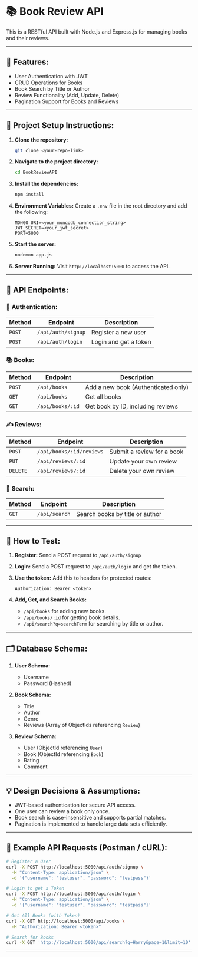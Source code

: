# 📚 Book Review API

This is a RESTful API built with Node.js and Express.js for managing books and their reviews.

---

## 🚀 Features:

* User Authentication with JWT
* CRUD Operations for Books
* Book Search by Title or Author
* Review Functionality (Add, Update, Delete)
* Pagination Support for Books and Reviews

---

## 📂 Project Setup Instructions:

1. **Clone the repository:**

   ```bash
   git clone <your-repo-link>
   ```

2. **Navigate to the project directory:**

   ```bash
   cd BookReviewAPI
   ```

3. **Install the dependencies:**

   ```bash
   npm install
   ```

4. **Environment Variables:**
   Create a `.env` file in the root directory and add the following:

   ```env
   MONGO_URI=<your_mongodb_connection_string>
   JWT_SECRET=<your_jwt_secret>
   PORT=5000
   ```

5. **Start the server:**

   ```bash
   nodemon app.js
   ```

6. **Server Running:**
   Visit `http://localhost:5000` to access the API.

---

## 🔄 API Endpoints:

### 🔑 **Authentication:**

| Method | Endpoint           | Description           |
| ------ | ------------------ | --------------------- |
| `POST` | `/api/auth/signup` | Register a new user   |
| `POST` | `/api/auth/login`  | Login and get a token |

### 📚 **Books:**

| Method | Endpoint         | Description                         |
| ------ | ---------------- | ----------------------------------- |
| `POST` | `/api/books`     | Add a new book (Authenticated only) |
| `GET`  | `/api/books`     | Get all books                       |
| `GET`  | `/api/books/:id` | Get book by ID, including reviews   |

### ✍️ **Reviews:**

| Method   | Endpoint                 | Description                |
| -------- | ------------------------ | -------------------------- |
| `POST`   | `/api/books/:id/reviews` | Submit a review for a book |
| `PUT`    | `/api/reviews/:id`       | Update your own review     |
| `DELETE` | `/api/reviews/:id`       | Delete your own review     |

### 🔎 **Search:**

| Method | Endpoint      | Description                     |
| ------ | ------------- | ------------------------------- |
| `GET`  | `/api/search` | Search books by title or author |

---

## 📝 How to Test:

1. **Register:** Send a POST request to `/api/auth/signup`
2. **Login:** Send a POST request to `/api/auth/login` and get the token.
3. **Use the token:**
   Add this to headers for protected routes:

   ```
   Authorization: Bearer <token>
   ```
4. **Add, Get, and Search Books:**

   * `/api/books` for adding new books.
   * `/api/books/:id` for getting book details.
   * `/api/search?q=searchTerm` for searching by title or author.

---

## 🗂️ Database Schema:

1. **User Schema:**

   * Username
   * Password (Hashed)

2. **Book Schema:**

   * Title
   * Author
   * Genre
   * Reviews (Array of ObjectIds referencing `Review`)

3. **Review Schema:**

   * User (ObjectId referencing `User`)
   * Book (ObjectId referencing `Book`)
   * Rating
   * Comment

---

## 💡 **Design Decisions & Assumptions:**

* JWT-based authentication for secure API access.
* One user can review a book only once.
* Book search is case-insensitive and supports partial matches.
* Pagination is implemented to handle large data sets efficiently.

---

## 📝 **Example API Requests (Postman / cURL):**

```bash
# Register a User
curl -X POST http://localhost:5000/api/auth/signup \
  -H "Content-Type: application/json" \
  -d '{"username": "testuser", "password": "testpass"}'

# Login to get a Token
curl -X POST http://localhost:5000/api/auth/login \
  -H "Content-Type: application/json" \
  -d '{"username": "testuser", "password": "testpass"}'

# Get All Books (with Token)
curl -X GET http://localhost:5000/api/books \
  -H "Authorization: Bearer <token>"

# Search for Books
curl -X GET 'http://localhost:5000/api/search?q=Harry&page=1&limit=10'
```

---

